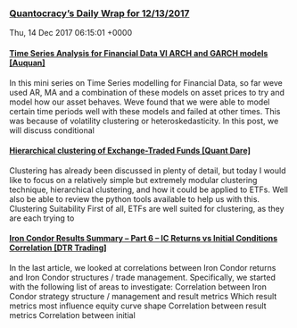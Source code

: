 ### [Quantocracy’s Daily Wrap for 12/13/2017](http://quantocracy.com/quantocracys-daily-wrap-for-12132017/)

Thu, 14 Dec 2017 06:15:01 +0000
#### [Time Series Analysis for Financial Data VI    ARCH and GARCH models [Auquan]](http://quantocracy.com/redirect.php?key=8po1zH2XRN&source=feedburner)

In this mini series on Time Series modelling for Financial Data, so far weve used AR, MA and a combination of these models on asset prices to try and model how our asset behaves. Weve found that we were able to model certain time periods well with these models and failed at other times. This was because of volatility clustering or heteroskedasticity. In this post, we will discuss conditional
#### [Hierarchical clustering of Exchange-Traded Funds [Quant Dare]](http://quantocracy.com/redirect.php?key=FQlMM2aDmx&source=feedburner)

Clustering has already been discussed in plenty of detail, but today I would like to focus on a relatively simple but extremely modular clustering technique, hierarchical clustering, and how it could be applied to ETFs. Well also be able to review the python tools available to help us with this. Clustering Suitability First of all, ETFs are well suited for clustering, as they are each trying to
#### [Iron Condor Results Summary – Part 6 – IC Returns vs Initial Conditions Correlation [DTR Trading]](http://quantocracy.com/redirect.php?key=7xGQSYo4SG&source=feedburner)

In the last article, we looked at correlations between Iron Condor returns and Iron Condor structures / trade management. Specifically, we started with the following list of areas to investigate: Correlation between Iron Condor strategy structure / management and result metrics Which result metrics most influence equity curve shape Correlation between result metrics Correlation between initial
